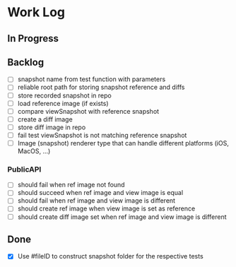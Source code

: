 # Work Log

## In Progress

## Backlog

- [ ] snapshot name from test function with parameters
- [ ] reliable root path for storing snapshot reference and diffs
- [ ] store recorded snapshot in repo
- [ ] load reference image (if exists)
- [ ] compare viewSnapshot with reference snapshot
- [ ] create a diff image
- [ ] store diff image in repo
- [ ] fail test viewSnapshot is not matching reference snapshot
- [ ] Image (snapshot) renderer type that can handle different platforms (iOS, MacOS, ...)

### PublicAPI

- [ ] should fail when ref image not found
- [ ] should succeed when ref image and view image is equal
- [ ] should fail when ref image and view image is different
- [ ] should create ref image when view image is set as reference
- [ ] should create diff image set when ref image and view image is different

## Done

- [x] Use #fileID to construct snapshot folder for the respective tests

